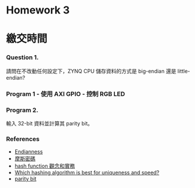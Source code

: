 Homework 3
====

# 繳交時間

### Question 1.

請問在不改動任何設定下，ZYNQ CPU 儲存資料的方式是 big-endian 還是 little-endian?

### Program 1 - 使用 AXI GPIO - 控制 RGB LED



### Program 2.

輸入 32-bit 資料並計算其 parity bit。

### References

* [Endianness](https://zh.wikipedia.org/wiki/%E5%AD%97%E8%8A%82%E5%BA%8F)
* [摩斯密碼](https://zh.wikipedia.org/wiki/%E6%91%A9%E5%B0%94%E6%96%AF%E7%94%B5%E7%A0%81)
* [hash function 觀念和實務](https://hackmd.io/s/HJln3jU_e)
* [Which hashing algorithm is best for uniqueness and speed?](https://softwareengineering.stackexchange.com/questions/49550/which-hashing-algorithm-is-best-for-uniqueness-and-speed)
* [parity bit](https://zh.wikipedia.org/wiki/%E5%A5%87%E5%81%B6%E6%A0%A1%E9%AA%8C%E4%BD%8D)
